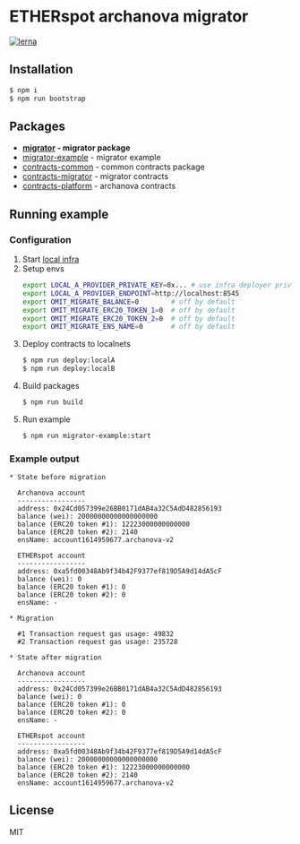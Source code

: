# ETHERspot archanova migrator

[![lerna](https://img.shields.io/badge/maintained%20with-lerna-cc00ff.svg)](https://lerna.js.org/)

## Installation

```bash
$ npm i
$ npm run bootstrap
```

## Packages

* **[migrator](./packages/migrator) - migrator package**
* [migrator-example](./packages/migrator-example) - migrator example
* [contracts-common](./packages/contracts-common) - common contracts package
* [contracts-migrator](./packages/contracts-migrator) - migrator contracts
* [contracts-platform](./packages/contracts-platform) - archanova contracts

## Running example

### Configuration

1. Start [local infra](https://github.com/etherspot/etherspot-infra)
2. Setup envs
   ```bash
   export LOCAL_A_PROVIDER_PRIVATE_KEY=0x... # use infra deployer private key
   export LOCAL_A_PROVIDER_ENDPOINT=http://localhost:8545
   export OMIT_MIGRATE_BALANCE=0        # off by default
   export OMIT_MIGRATE_ERC20_TOKEN_1=0  # off by default
   export OMIT_MIGRATE_ERC20_TOKEN_2=0  # off by default
   export OMIT_MIGRATE_ENS_NAME=0       # off by default
   ```
3. Deploy contracts to localnets
   ```bash
   $ npm run deploy:localA
   $ npm run deploy:localB
   ```
4. Build packages
   ```bash
   $ npm run build
   ```
5. Run example
   ```bash
   $ npm run migrator-example:start
   ```

### Example output
```
* State before migration

  Archanova account
  -----------------
  address: 0x24Cd057399e26BB0171dAB4a32C5AdD482856193
  balance (wei): 20000000000000000000
  balance (ERC20 token #1): 12223000000000000
  balance (ERC20 token #2): 2140
  ensName: account1614959677.archanova-v2

  ETHERspot account
  -----------------
  address: 0xa5fd00348Ab9f34b42F9377ef819D5A9d14dA5cF
  balance (wei): 0
  balance (ERC20 token #1): 0
  balance (ERC20 token #2): 0
  ensName: -

* Migration

  #1 Transaction request gas usage: 49832
  #2 Transaction request gas usage: 235728

* State after migration

  Archanova account
  -----------------
  address: 0x24Cd057399e26BB0171dAB4a32C5AdD482856193
  balance (wei): 0
  balance (ERC20 token #1): 0
  balance (ERC20 token #2): 0
  ensName: -

  ETHERspot account
  -----------------
  address: 0xa5fd00348Ab9f34b42F9377ef819D5A9d14dA5cF
  balance (wei): 20000000000000000000
  balance (ERC20 token #1): 12223000000000000
  balance (ERC20 token #2): 2140
  ensName: account1614959677.archanova-v2
```

## License

MIT
